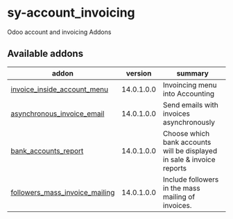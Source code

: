 # sy-account_invoicing
Odoo account and invoicing Addons

[//]: # (addons)

Available addons
----------------
addon | version | summary
--- | --- | ---
[invoice_inside_account_menu](invoice_inside_account_menu/) | 14.0.1.0.0 | Invoincing menu into Accounting
[asynchronous_invoice_email](asynchronous_invoice_email/) | 14.0.1.0.0 | Send emails with invoices asynchronously
[bank_accounts_report](bank_accounts_report/) | 14.0.1.0.0 | Choose which bank accounts will be displayed in sale & invoice reports
[followers_mass_invoice_mailing](followers_mass_invoice_mailing/) | 14.0.1.0.0 | Include followers in the mass mailing of invoices.

[//]: # (end addons)
